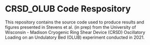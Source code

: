 # CRSD_OLUB Code Respository  
This repository contains the source code used to produce results and figures presented in Stevens et al. (in prep) from the University of Wisconsin - Madison Cryogenic Ring Shear Device (CRSD) Oscillatory Loading on an Undulatory Bed (OLUB) experiment conducted in 2021. 
